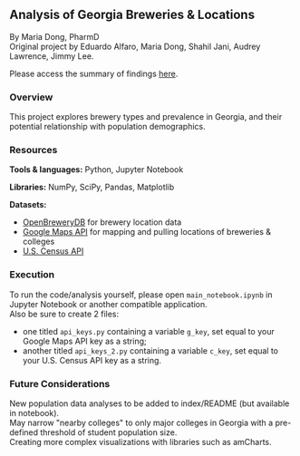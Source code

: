 ## Analysis of Georgia Breweries & Locations

By Maria Dong, PharmD<br>
Original project by Eduardo Alfaro, Maria Dong, Shahil Jani, Audrey Lawrence, Jimmy Lee.

Please access the summary of findings [here](https://mariajdong.github.io/georgia-breweries/).

### Overview
This project explores brewery types and prevalence in Georgia, and their potential relationship with population demographics.

### Resources
**Tools & languages:** Python, Jupyter Notebook

**Libraries:** NumPy, SciPy, Pandas, Matplotlib

**Datasets:**
* [OpenBreweryDB](https://www.openbrewerydb.org/) for brewery location data
* [Google Maps API](https://developers.google.com/maps/documentation) for mapping and pulling locations of breweries & colleges
* [U.S. Census API](https://www.census.gov/data/developers.html)

### Execution
To run the code/analysis yourself, please open `main_notebook.ipynb` in Jupyter Notebook or another compatible application.<br>
Also be sure to create 2 files:
* one titled `api_keys.py` containing a variable `g_key`, set equal to your Google Maps API key as a string;
* another titled `api_keys_2.py` containing a variable `c_key`, set equal to your U.S. Census API key as a string.

### Future Considerations
New population data analyses to be added to index/README (but available in notebook).<br>
May narrow "nearby colleges" to only major colleges in Georgia with a pre-defined threshold of student population size.<br>
Creating more complex visualizations with libraries such as amCharts. 